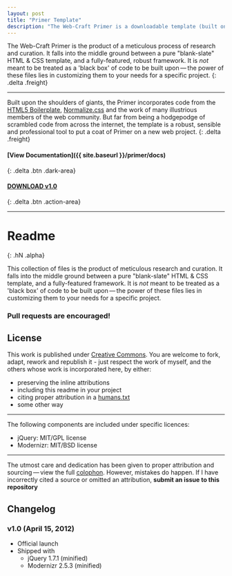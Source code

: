 ```yaml
---
layout: post
title: "Primer Template"
description: "The Web-Craft Primer is a downloadable template (built on the HTML5 Boilerplate) that establishes sensible defaults and mixes just the right components together into a well-balanced blank slate to start your web projects."
---
```


The Web-Craft Primer is the product of a meticulous process of research and curation. It falls into the middle ground between a pure "blank-slate" HTML & CSS template, and a fully-featured, robust framework. It is _not_ meant to be treated as a 'black box' of code to be built upon&thinsp;&mdash;&thinsp;the power of these files lies in customizing them to your needs for a specific project.
{: .delta .freight}

---

Built upon the shoulders of giants, the Primer incorporates code from the [HTML5 Boilerplate](http://html5boilerplate.com), [Normalize.css](http://necolas.github.com/normalize.css/) and the work of many illustrious members of the web community. But far from being a hodgepodge of scrambled code from across the internet, the template is a robust, sensible and professional tool to put a coat of Primer on a new web project.
{: .delta .freight}

#### [View Documentation]({{ site.baseurl }}/primer/docs)
{: .delta .btn .dark-area}

#### [DOWNLOAD v1.0](https://github.com/zakkain/webcraft/zipball/v1.0)
{: .delta .btn .action-area}

---

# Readme
{: .hN .alpha}

This collection of files is the product of meticulous research and curation. It falls into the middle ground between a pure "blank-slate" HTML & CSS template, and a fully-featured framework. It is _not_ meant to be treated as a 'black box' of code to be built upon&thinsp;&mdash;&thinsp;the power of these files lies in customizing them to your needs for a specific project.

### Pull requests are encouraged!

## License  

This work is published under [Creative Commons](http://creativecommons.org/licenses/by/3.0/). You are welcome to fork, adapt, rework and republish it - just respect the work of myself, and the others whose work is incorporated here, by either:

* preserving the inline attributions
* including this readme in your project
* citing proper attribution in a [humans.txt](humanstxt.org/humans.txt)
* some other way

---

The following  components are included under specific licences:

* jQuery: MIT/GPL license
* Modernizr: MIT/BSD license

---

The utmost care and dedication has been given to proper attribution and sourcing&thinsp;&mdash;&thinsp;view the full [colophon](http://lab.zacharykain.com/webcraft/colophon). However, mistakes do happen. If I have incorrectly cited a source or omitted an attribution, **submit an issue to this repository**

## Changelog

### v1.0 (April 15, 2012)

* Official launch
* Shipped with 
	* jQuery 1.7.1 (minified)
	* Modernizr 2.5.3 (minified)